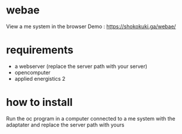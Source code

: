 # webae
View a me system in the browser
Demo : https://shokokuki.ga/webae/

# requirements
- a webserver (replace the server path with your server)
- opencomputer
- applied energistics 2

# how to install
Run the oc program in a computer connected to a me system with the adaptater and replace the server path with yours
